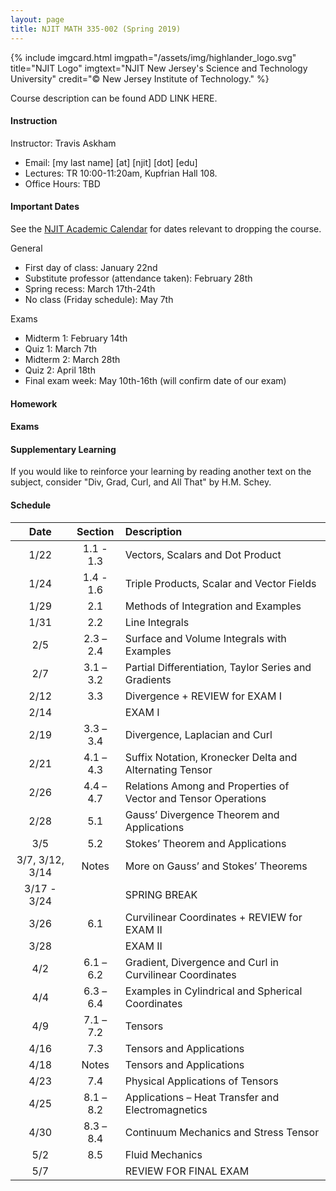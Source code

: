 ```yaml
---
layout: page
title: NJIT MATH 335-002 (Spring 2019)	
---
```


{% include imgcard.html imgpath="/assets/img/highlander_logo.svg" title="NJIT Logo" imgtext="NJIT New Jersey's Science and Technology University" credit="&copy; New Jersey Institute of Technology." %}

Course description can be found ADD LINK HERE.

#### Instruction

Instructor: Travis Askham

- Email: [my last name] [at] [njit] [dot] [edu]
- Lectures: TR 10:00-11:20am, Kupfrian Hall 108.
- Office Hours: TBD

#### Important Dates

See the [NJIT Academic Calendar](https://www.njit.edu/registrar/spring-2019-academic-calendar/)
for dates relevant to dropping the course.

General 
- First day of class: January 22nd
- Substitute professor (attendance taken): February 28th
- Spring recess: March 17th-24th
- No class (Friday schedule): May 7th

Exams
- Midterm 1: February 14th
- Quiz 1: March 7th
- Midterm 2: March 28th
- Quiz 2: April 18th
- Final exam week: May 10th-16th (will confirm date of our exam)

	
#### Homework

#### Exams

#### Supplementary Learning

If you would like to reinforce your learning
by reading another text on the subject, consider
"Div, Grad, Curl, and All That" by H.M. Schey. 

#### Schedule

| Date | Section | Description |
|:----:|:-------:|:------------|
|1/22| 1.1 - 1.3 | Vectors, Scalars and Dot Product |
|1/24| 1.4 - 1.6 | Triple Products, Scalar and Vector Fields |
|1/29| 2.1 | Methods of Integration and Examples |
|1/31| 2.2 | Line Integrals |
|2/5| 2.3 – 2.4 | Surface and Volume Integrals with Examples |
|2/7|  3.1 – 3.2 | Partial Differentiation, Taylor Series and Gradients |
|2/12| 3.3 | Divergence + REVIEW for EXAM I |
|2/14|  | EXAM I | 
|2/19| 3.3 – 3.4 | Divergence, Laplacian and Curl |
|2/21| 4.1 – 4.3 | Suffix Notation, Kronecker Delta and Alternating Tensor |
|2/26| 4.4 – 4.7 | Relations Among and Properties of Vector and Tensor Operations |
|2/28| 5.1 | Gauss’ Divergence Theorem and Applications |
|3/5| 5.2 | Stokes’ Theorem and Applications |
|3/7, 3/12, 3/14| Notes | More on Gauss’ and Stokes’ Theorems |
|3/17 - 3/24| | SPRING BREAK |
|3/26| 6.1 | Curvilinear Coordinates + REVIEW for EXAM II |
|3/28| | EXAM II |
|4/2| 6.1 – 6.2 | Gradient, Divergence and Curl in Curvilinear Coordinates |
|4/4| 6.3 – 6.4 | Examples in Cylindrical and Spherical Coordinates |
|4/9| 7.1 – 7.2 | Tensors |
|4/16| 7.3 | Tensors and Applications |
|4/18| Notes | Tensors and Applications |
|4/23| 7.4 | Physical Applications of Tensors | 
|4/25| 8.1 – 8.2 | Applications – Heat Transfer and Electromagnetics |
|4/30| 8.3 – 8.4 | Continuum Mechanics and Stress Tensor |
|5/2| 8.5 | Fluid Mechanics |
|5/7| | REVIEW FOR FINAL EXAM
